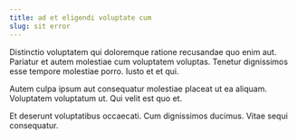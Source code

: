 ```yaml
---
title: ad et eligendi voluptate cum
slug: sit error
---
```


Distinctio voluptatem qui doloremque ratione recusandae quo enim aut. Pariatur et autem molestiae cum voluptatem voluptas. Tenetur dignissimos esse tempore molestiae porro. Iusto et et qui.

Autem culpa ipsum aut consequatur molestiae placeat ut ea aliquam. Voluptatem voluptatum ut. Qui velit est quo et.

Et deserunt voluptatibus occaecati. Cum dignissimos ducimus. Vitae sequi consequatur.
